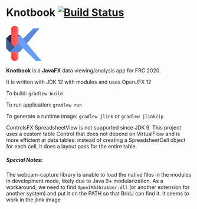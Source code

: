 # Knotbook [![Build Status](https://dev.azure.com/yuliu2016/knotbook/_apis/build/status/yuliu2016.knotbook?branchName=master)](https://dev.azure.com/yuliu2016/knotbook/_build/latest?definitionId=1&branchName=master)


![Knotbook Icon](assets/knot-small.png)

**Knotbook** is a **JavaFX** data viewing/analysis app for FRC 2020.

It is written with JDK 12 with modules and uses OpenJFX 12

To build: `gradlew build`

To run application: `gradlew run`

To generate a runtime image: `gradlew jlink` or `gradlew jlinkZip`

ControlsFX SpreadsheetView is not supported since JDK 9. 
This project uses a custom table Control that does not depend on VirtualFlow
and is more efficient at data tables: instead of creating a SpreadsheetCell object
for each cell, it does a layout pass for the entire table. 

##### Special Notes: 
The webcam-capture library is unable to load the native files in the modules in development mode,
likely due to Java 9+ modularization. As a workaround, we need to find `OpenIMAJGrabber.dll`
(or another extension for another system) and put it on the PATH so that BridJ can find it.
It seems to work in the jlink image